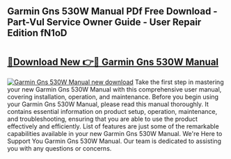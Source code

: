 ## Garmin Gns 530W Manual PDf Free Download - Part-VuI Service Owner Guide - User Repair Edition fN1oD

# <h2><a href="http://bc34725.oget.top/?id=Garmin+Gns+530W+Manual">🔗Download New 👉🔴 Garmin Gns 530W Manual</a></h2>

[![Garmin Gns 530W Manual new download](https://i.imgur.com/5g1atiW.png)](http://bc34725.oget.top/?id=Garmin+Gns+530W+Manual)
Take the first step in mastering your new Garmin Gns 530W Manual with this comprehensive user manual, covering installation, operation, and maintenance. Before you begin using your Garmin Gns 530W Manual, please read this manual thoroughly. It contains essential information on product setup, operation, maintenance, and troubleshooting, ensuring that you are able to use the product effectively and efficiently. List of features are just some of the remarkable capabilities available in your new Garmin Gns 530W Manual. We're Here to Support You Garmin Gns 530W Manual. Our team is dedicated to assisting you with any questions or concerns.
